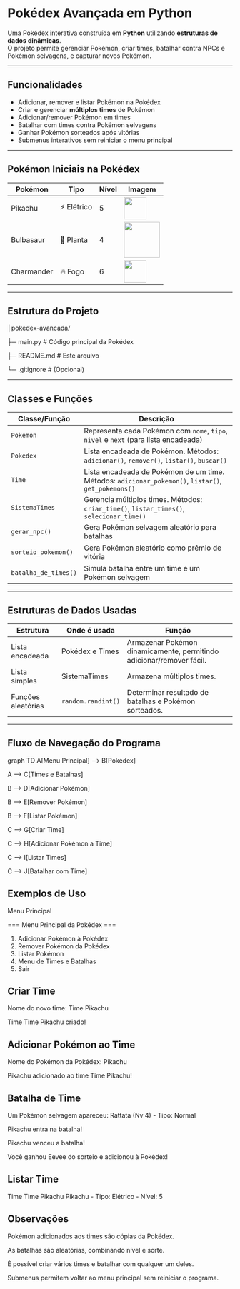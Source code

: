 # Pokédex Avançada em Python 

Uma Pokédex interativa construída em **Python** utilizando **estruturas de dados dinâmicas**.  
O projeto permite gerenciar Pokémon, criar times, batalhar contra NPCs e Pokémon selvagens, e capturar novos Pokémon.

---

## Funcionalidades

- Adicionar, remover e listar Pokémon na Pokédex  
- Criar e gerenciar **múltiplos times** de Pokémon  
- Adicionar/remover Pokémon em times  
- Batalhar com times contra Pokémon selvagens  
- Ganhar Pokémon sorteados após vitórias  
- Submenus interativos sem reiniciar o menu principal  

---

##  Pokémon Iniciais na Pokédex

| Pokémon | Tipo       | Nível | Imagem |
|---------|-----------|-------|--------|
| Pikachu | ⚡ Elétrico | 5     | <img src="https://i.pinimg.com/originals/a7/a8/d0/a7a8d06c754cfbbbc37e64cb118c513c.gif" width="50"/> |
| Bulbasaur | 🌱 Planta | 4     | <img src="https://i.pinimg.com/originals/e5/35/ad/e535ad30166d0121722774e0275bef3f.gif" width="80"/>  |
| Charmander | 🔥 Fogo  | 6     | <img src="https://i.pinimg.com/originals/48/1e/af/481eafa3a380198012f80595c0dafeec.gif" width="50"/> |

---

## Estrutura do Projeto

│pokedex-avancada/


├─ main.py # Código principal da Pokédex

├─ README.md # Este arquivo

└─ .gitignore # (Opcional)


---

## Classes e Funções

| Classe/Função           | Descrição |
|-------------------------|-----------|
| `Pokemon`               | Representa cada Pokémon com `nome`, `tipo`, `nivel` e `next` (para lista encadeada) |
| `Pokedex`               | Lista encadeada de Pokémon. Métodos: `adicionar()`, `remover()`, `listar()`, `buscar()` |
| `Time`                  | Lista encadeada de Pokémon de um time. Métodos: `adicionar_pokemon()`, `listar()`, `get_pokemons()` |
| `SistemaTimes`          | Gerencia múltiplos times. Métodos: `criar_time()`, `listar_times()`, `selecionar_time()` |
| `gerar_npc()`           | Gera Pokémon selvagem aleatório para batalhas |
| `sorteio_pokemon()`     | Gera Pokémon aleatório como prêmio de vitória |
| `batalha_de_times()`    | Simula batalha entre um time e um Pokémon selvagem |

---

## Estruturas de Dados Usadas

| Estrutura          | Onde é usada                      | Função                                                                 |
|-------------------|----------------------------------|------------------------------------------------------------------------|
| Lista encadeada     | Pokédex e Times                   | Armazenar Pokémon dinamicamente, permitindo adicionar/remover fácil.   |
| Lista simples       | SistemaTimes                       | Armazena múltiplos times.                                             |
| Funções aleatórias | `random.randint()`                | Determinar resultado de batalhas e Pokémon sorteados.                 |

---

## Fluxo de Navegação do Programa


graph TD
A[Menu Principal] --> B[Pokédex]

A --> C[Times e Batalhas]

B --> D[Adicionar Pokémon]

B --> E[Remover Pokémon]

B --> F[Listar Pokémon]

C --> G[Criar Time]

C --> H[Adicionar Pokémon a Time]

C --> I[Listar Times]

C --> J[Batalhar com Time]

## Exemplos de Uso
Menu Principal

=== Menu Principal da Pokédex ===
1. Adicionar Pokémon à Pokédex
2. Remover Pokémon da Pokédex
3. Listar Pokémon
4. Menu de Times e Batalhas
0. Sair

## Criar Time
Nome do novo time: Time Pikachu

Time Time Pikachu criado!

## Adicionar Pokémon ao Time
Nome do Pokémon da Pokédex: Pikachu

Pikachu adicionado ao time Time Pikachu!

## Batalha de Time
Um Pokémon selvagem apareceu: Rattata (Nv 4) - Tipo: Normal

Pikachu entra na batalha!

Pikachu venceu a batalha!

Você ganhou Eevee do sorteio e adicionou à Pokédex!

## Listar Time
Time Time Pikachu 
Pikachu - Tipo: Elétrico - Nível: 5

## Observações

Pokémon adicionados aos times são cópias da Pokédex.

As batalhas são aleatórias, combinando nível e sorte.

É possível criar vários times e batalhar com qualquer um deles.

Submenus permitem voltar ao menu principal sem reiniciar o programa.

